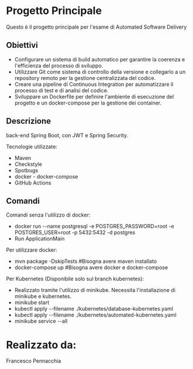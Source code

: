 # Progetto Principale

Questo è il progetto principale per l'esame di Automated Software Delivery

## Obiettivi

- Configurare un sistema di build automatico per garantire la coerenza e l'efficienza del processo di sviluppo.
- Utilizzare Git come sistema di controllo della versione e collegarlo a un repository remoto per la gestione centralizzata del codice.
- Creare una pipeline di Continuous Integration per automatizzare il processo di test e di analisi del codice.
- Sviluppare un Dockerfile per definire l'ambiente di esecuzione del progetto e un docker-compose per la gestione dei container.

## Descrizione
back-end Spring Boot, con JWT e Spring Security.

Tecnologie utilizzate:
- Maven
- Checkstyle
- Spotbugs
- docker - docker-compose
- GitHub Actions


## Comandi
Comandi senza l'utilizzo di docker:
- docker run --name postgresql -e POSTGRES_PASSWORD=root -e POSTGRES_USER=root -p 5432:5432  -d postgres
- Run ApplicationMain

Per utilizzare docker:
- mvn package -DskipTests                        #Bisogna avere maven installato
- docker-compose up                              #Bisogna avere docker e docker-compose

Per Kubernetes (Disponibile solo sul branch kubernetes):
- Realizzato tramite l'utilizzo di minikube. Necessita l'installazione di minikube e kubernetes.
- minikube start
- kubectl apply --filename ./kubernetes/database-kubernetes.yaml
- kubectl apply --filename ./kubernetes/automated-kubernetes.yaml
- minikube service --all

# Realizzato da:

Francesco Pennacchia

